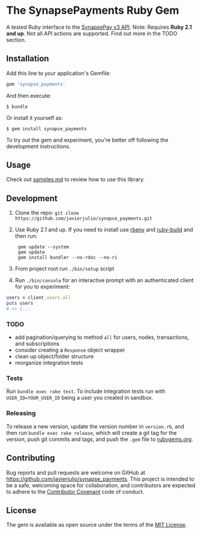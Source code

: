 # The SynapsePayments Ruby Gem

A tested Ruby interface to the [SynapsePay v3 API](http://docs.synapsepay.com/v3.1). Note: Requires **Ruby 2.1 and up**. Not all API actions are supported. Find out more in the TODO section.

## Installation

Add this line to your application's Gemfile:

```ruby
gem 'synapse_payments'
```

And then execute:

    $ bundle

Or install it yourself as:

    $ gem install synapse_payments

To try out the gem and experiment, you're better off following the development instructions.

## Usage

Check out [samples.md](samples.md) to review how to use this library.

## Development

1. Clone the repo: `git clone https://github.com/javierjulio/synapse_payments.git`
2. Use Ruby 2.1 and up. If you need to install use [rbenv](https://github.com/sstephenson/rbenv) and [ruby-build](https://github.com/sstephenson/ruby-build) and then run:

        gem update --system
        gem update
        gem install bundler --no-rdoc --no-ri

3. From project root run `./bin/setup` script
4. Run `./bin/console` for an interactive prompt with an authenticated client for you to experiment:

  ```ruby
  users = client.users.all
  puts users
  # => {...
  ```

### TODO

* add pagination/querying to method `all` for users, nodes, transactions, and subscriptions
* consider creating a `Response` object wrapper
* clean up object/folder structure
* reorganize integration tests

### Tests

Run `bundle exec rake test`. To include integration tests run with `USER_ID=YOUR_USER_ID` being a user you created in sandbox.

### Releasing

To release a new version, update the version number in `version.rb`, and then run `bundle exec rake release`, which will create a git tag for the version, push git commits and tags, and push the `.gem` file to [rubygems.org](https://rubygems.org).

## Contributing

Bug reports and pull requests are welcome on GitHub at https://github.com/javierjulio/synapse_payments. This project is intended to be a safe, welcoming space for collaboration, and contributors are expected to adhere to the [Contributor Covenant](contributor-covenant.org) code of conduct.

## License

The gem is available as open source under the terms of the [MIT License](http://opensource.org/licenses/MIT).
